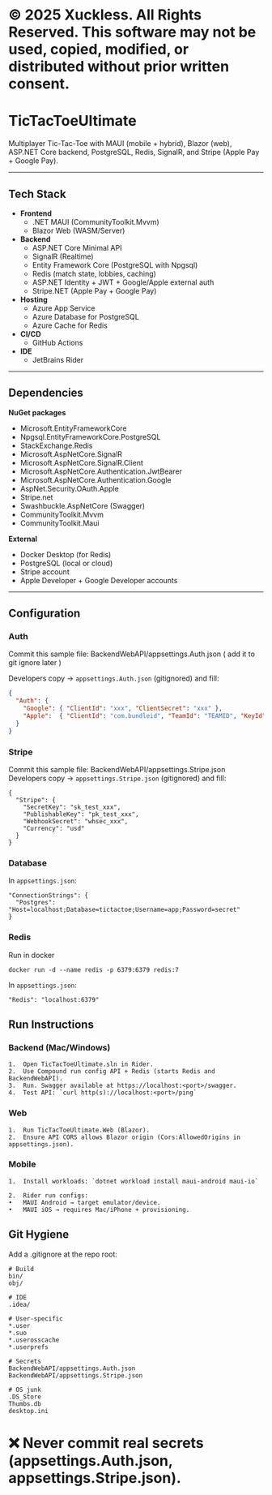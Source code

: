 # © 2025 Xuckless. All Rights Reserved. This software may not be used, copied, modified, or distributed without prior written consent.

# TicTacToeUltimate

Multiplayer Tic-Tac-Toe with MAUI (mobile + hybrid), Blazor (web), ASP.NET Core backend, PostgreSQL, Redis, SignalR, and Stripe (Apple Pay + Google Pay).

---

## Tech Stack
- **Frontend**
  - .NET MAUI (CommunityToolkit.Mvvm)
  - Blazor Web (WASM/Server)
- **Backend**
  - ASP.NET Core Minimal API
  - SignalR (Realtime)
  - Entity Framework Core (PostgreSQL with Npgsql)
  - Redis (match state, lobbies, caching)
  - ASP.NET Identity + JWT + Google/Apple external auth
  - Stripe.NET (Apple Pay + Google Pay)
- **Hosting**
  - Azure App Service
  - Azure Database for PostgreSQL
  - Azure Cache for Redis
- **CI/CD**
  - GitHub Actions
- **IDE**
  - JetBrains Rider

---

## Dependencies

**NuGet packages**
- Microsoft.EntityFrameworkCore
- Npgsql.EntityFrameworkCore.PostgreSQL
- StackExchange.Redis
- Microsoft.AspNetCore.SignalR
- Microsoft.AspNetCore.SignalR.Client
- Microsoft.AspNetCore.Authentication.JwtBearer
- Microsoft.AspNetCore.Authentication.Google
- AspNet.Security.OAuth.Apple
- Stripe.net
- Swashbuckle.AspNetCore (Swagger)
- CommunityToolkit.Mvvm
- CommunityToolkit.Maui

**External**
- Docker Desktop (for Redis)
- PostgreSQL (local or cloud)
- Stripe account
- Apple Developer + Google Developer accounts

---

## Configuration

### Auth
Commit this sample file: BackendWebAPI/appsettings.Auth.json ( add it to git ignore later )

Developers copy → `appsettings.Auth.json` (gitignored) and fill:

```json
{
  "Auth": {
    "Google": { "ClientId": "xxx", "ClientSecret": "xxx" },
    "Apple":  { "ClientId": "com.bundleid", "TeamId": "TEAMID", "KeyId": "KEYID", "PrivateKey": "PEM" }
  }
}
```


### Stripe

Commit this sample file: BackendWebAPI/appsettings.Stripe.json
Developers copy → `appsettings.Stripe.json` (gitignored) and fill:
```
{
  "Stripe": {
    "SecretKey": "sk_test_xxx",
    "PublishableKey": "pk_test_xxx",
    "WebhookSecret": "whsec_xxx",
    "Currency": "usd"
  }
}
```

### Database

In `appsettings.json`:
```
"ConnectionStrings": {
  "Postgres": "Host=localhost;Database=tictactoe;Username=app;Password=secret"
}
```

### Redis

Run in docker
```
docker run -d --name redis -p 6379:6379 redis:7
```
In `appsettings.json`:

```
"Redis": "localhost:6379"
```


## Run Instructions

### Backend (Mac/Windows)
	1.	Open TicTacToeUltimate.sln in Rider.
	2.	Use Compound run config API + Redis (starts Redis and BackendWebAPI).
	3.	Run. Swagger available at https://localhost:<port>/swagger.
	4.	Test API: `curl http(s)://localhost:<port>/ping`

### Web
	1.	Run TicTacToeUltimate.Web (Blazor).
	2.	Ensure API CORS allows Blazor origin (Cors:AllowedOrigins in appsettings.json).

### Mobile
	1.	Install workloads: `dotnet workload install maui-android maui-io`

	2.	Rider run configs:
	•	MAUI Android → target emulator/device.
	•	MAUI iOS → requires Mac/iPhone + provisioning.


## Git Hygiene

Add a .gitignore at the repo root:

```
# Build
bin/
obj/

# IDE
.idea/

# User-specific
*.user
*.suo
*.userosscache
*.userprefs

# Secrets
BackendWebAPI/appsettings.Auth.json
BackendWebAPI/appsettings.Stripe.json

# OS junk
.DS_Store
Thumbs.db
desktop.ini
```


# ❌ Never commit real secrets (appsettings.Auth.json, appsettings.Stripe.json).


